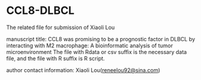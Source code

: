 # CCL8-DLBCL
The related file for submission of Xiaoli Lou

manuscript title: CCL8 was promising to be a prognostic factor in DLBCL by interacting with M2 macrophage: A bioinformatic analysis of tumor microenvironment
The file with Rdata or csv suffix is the necessary data file, and the file with R suffix is R script.

author contact information: Xiaoli Lou(reneelou92@sina.com)

